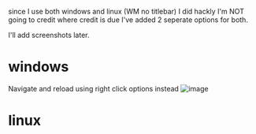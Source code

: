 since I use both windows and linux (WM no titlebar)
I did hackly I'm NOT going to credit where credit is due
I've added 2 seperate options for both.

I'll add screenshots later.

# windows 
Navigate and reload using right click options instead
![image](https://user-images.githubusercontent.com/31421575/227733638-d5852b67-bd23-4cb1-bb8f-4c8c2fbb8643.png)


# linux
